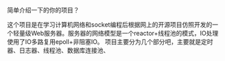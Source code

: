 简单介绍一下的你的项目？

这个项目是在学习计算机网络和socket编程后根据网上的开源项目仿照开发的一个轻量级Web服务器。服务器的网络模型是一个reactor+线程池的模式，IO处理使用了IO多路复用epoll+非阻塞IO。
项目主要分为几个部分吧，主要就是定时器、日志器、线程池、数据库连接池、